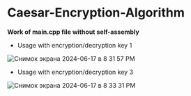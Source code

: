 # Caesar-Encryption-Algorithm
**Work of main.cpp file without self-assembly**

- Usage with encryption/decryption key 1

![Снимок экрана 2024-06-17 в 8 31 57 PM](https://github.com/SofiiaChurikova/Caesar-Encryption-Algorithm/assets/150338552/977d91e1-9725-4d92-99a6-13e216fe1261)

- Usage with encryption/decryption key 3

![Снимок экрана 2024-06-17 в 8 33 31 PM](https://github.com/SofiiaChurikova/Caesar-Encryption-Algorithm/assets/150338552/13001ec4-1574-428a-a46b-3b8cddb084e5)
